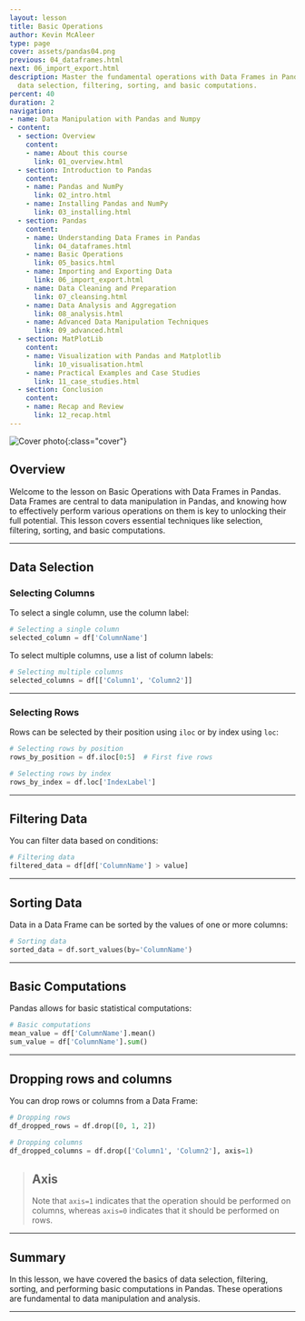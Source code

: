 ```yaml
---
layout: lesson
title: Basic Operations
author: Kevin McAleer
type: page
cover: assets/pandas04.png
previous: 04_dataframes.html
next: 06_import_export.html
description: Master the fundamental operations with Data Frames in Pandas, including
  data selection, filtering, sorting, and basic computations.
percent: 40
duration: 2
navigation:
- name: Data Manipulation with Pandas and Numpy
- content:
  - section: Overview
    content:
    - name: About this course
      link: 01_overview.html
  - section: Introduction to Pandas
    content:
    - name: Pandas and NumPy
      link: 02_intro.html
    - name: Installing Pandas and NumPy
      link: 03_installing.html
  - section: Pandas
    content:
    - name: Understanding Data Frames in Pandas
      link: 04_dataframes.html
    - name: Basic Operations
      link: 05_basics.html
    - name: Importing and Exporting Data
      link: 06_import_export.html
    - name: Data Cleaning and Preparation
      link: 07_cleansing.html
    - name: Data Analysis and Aggregation
      link: 08_analysis.html
    - name: Advanced Data Manipulation Techniques
      link: 09_advanced.html
  - section: MatPlotLib
    content:
    - name: Visualization with Pandas and Matplotlib
      link: 10_visualisation.html
    - name: Practical Examples and Case Studies
      link: 11_case_studies.html
  - section: Conclusion
    content:
    - name: Recap and Review
      link: 12_recap.html
---
```



![Cover photo]({{page.cover}}){:class="cover"}

## Overview

Welcome to the lesson on Basic Operations with Data Frames in Pandas. Data Frames are central to data manipulation in Pandas, and knowing how to effectively perform various operations on them is key to unlocking their full potential. This lesson covers essential techniques like selection, filtering, sorting, and basic computations.

---

## Data Selection

### Selecting Columns

To select a single column, use the column label:

```python
# Selecting a single column
selected_column = df['ColumnName']
```

To select multiple columns, use a list of column labels:

```python
# Selecting multiple columns
selected_columns = df[['Column1', 'Column2']]
```

---

### Selecting Rows

Rows can be selected by their position using `iloc` or by index using `loc`:

```python
# Selecting rows by position
rows_by_position = df.iloc[0:5]  # First five rows

# Selecting rows by index
rows_by_index = df.loc['IndexLabel']
```

---

## Filtering Data

You can filter data based on conditions:

```python
# Filtering data
filtered_data = df[df['ColumnName'] > value]
```

---

## Sorting Data

Data in a Data Frame can be sorted by the values of one or more columns:

```python
# Sorting data
sorted_data = df.sort_values(by='ColumnName')
```

---

## Basic Computations

Pandas allows for basic statistical computations:

```python
# Basic computations
mean_value = df['ColumnName'].mean()
sum_value = df['ColumnName'].sum()
```

---

## Dropping rows and columns

You can drop rows or columns from a Data Frame:

```python
# Dropping rows
df_dropped_rows = df.drop([0, 1, 2])

# Dropping columns
df_dropped_columns = df.drop(['Column1', 'Column2'], axis=1)
```

> ## Axis
>
> Note that `axis=1` indicates that the operation should be performed on columns, whereas `axis=0` indicates
> that it should be performed on rows.

---

## Summary

In this lesson, we have covered the basics of data selection, filtering, sorting, and performing basic computations in Pandas. These operations are fundamental to data manipulation and analysis.

---
